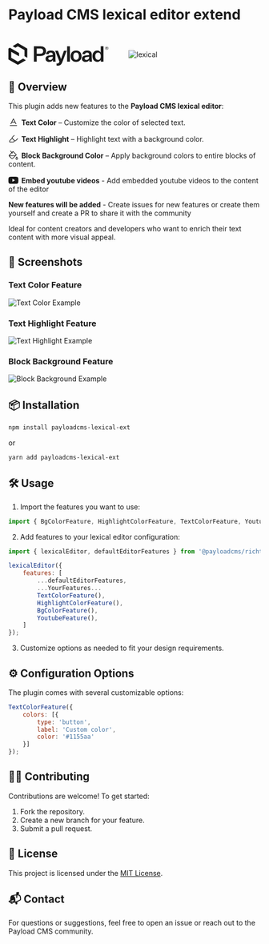 # Payload CMS lexical editor extend

<div style="display: flex; margin-top: 40px;">
<svg style="margin-right: 40px;" height="44" viewBox="0 0 193.38 43.5" width="200" xmlns="http://www.w3.org/2000/svg"><g id="c"><path d="M18.01,35.63l-12.36-7.13c-.15-.09-.25-.25-.25-.43v-11.02c0-.19.21-.31.37-.22l14.35,8.28c.2.12.45-.03.45-.26v-5.37c0-.21-.11-.41-.3-.52L3.01,9c-.15-.09-.35-.09-.5,0l-2.26,1.31c-.15.09-.25.25-.25.43v20.47c0,.18.1.34.25.43l17.73,10.24c.15.09.35.09.5,0l14.89-8.6c.2-.12.2-.4,0-.52l-4.64-2.68c-.19-.11-.41-.11-.6,0l-9.61,5.55c-.15.09-.35.09-.5,0Z" fill="currentColor"></path><path d="M36.21,10.3L18.48.07c-.15-.09-.35-.09-.5,0l-9.37,5.41c-.2.12-.2.4,0,.52l4.6,2.66c.19.11.41.11.6,0l4.2-2.42c.15-.09.35-.09.5,0l12.36,7.13c.15.09.25.25.25.43v11.07c0,.21.11.41.3.52l4.6,2.65c.2.12.45-.03.45-.26V10.74c0-.18-.1-.34-.25-.43Z" fill="currentColor"></path><g id="d"><path d="M193.38,9.47c0,1.94-1.48,3.32-3.3,3.32s-3.31-1.39-3.31-3.32,1.49-3.31,3.31-3.31,3.3,1.39,3.3,3.31ZM192.92,9.47c0-1.68-1.26-2.88-2.84-2.88s-2.84,1.2-2.84,2.88,1.26,2.89,2.84,2.89,2.84-1.2,2.84-2.89ZM188.69,11.17v-3.51h1.61c.85,0,1.35.39,1.35,1.15,0,.53-.3.86-.67,1.02l.79,1.35h-.89l-.72-1.22h-.64v1.22h-.82ZM190.18,9.31c.46,0,.64-.16.64-.5s-.19-.49-.64-.49h-.67v.99h.67Z" fill="currentColor"></path><path d="M54.72,24.84v10.93h-5.4V6.1h12.26c7.02,0,11.1,3.2,11.1,9.39s-4.07,9.35-11.06,9.35h-6.9,0ZM61.12,20.52c4.07,0,6.11-1.66,6.11-5.03s-2.04-5.03-6.11-5.03h-6.4v10.06h6.4Z" fill="currentColor"></path><path d="M85.94,32.45c-1,2.41-3.66,3.78-7.02,3.78-4.11,0-7.11-2.29-7.11-6.11,0-4.24,3.32-5.98,7.61-6.48l6.32-.71v-1c0-2.58-1.58-3.82-3.99-3.82s-3.74,1.29-3.91,3.24h-5.11c.46-4.53,3.99-7.19,9.18-7.19,5.74,0,9.02,2.7,9.02,8.19v8.15c0,1.95.08,3.58.42,5.28h-5.11c-.21-1.16-.29-2.29-.29-3.32h0ZM85.73,27.58v-1.29l-4.7.54c-2.24.29-3.95.79-3.95,2.99,0,1.66,1.16,2.7,3.28,2.7,2.74,0,5.36-1.62,5.36-4.95h0Z" fill="currentColor"></path><path d="M90.39,14.66h5.4l5.86,15.92h.08l5.57-15.92h5.28l-8.23,21.49c-2,5.28-4.45,7.32-8.89,7.36-.71,0-1.7-.08-2.45-.21v-4.03c.62.13.96.13,1.41.13,2.16,0,3.07-.75,4.2-3.66l-8.23-21.07h0Z" fill="currentColor"></path><path d="M113.46,35.77V6.1h5.32v29.67h-5.32Z" fill="currentColor"></path><path d="M130.79,36.27c-6.23,0-10.68-4.2-10.68-11.05s4.45-11.05,10.68-11.05,10.68,4.24,10.68,11.05-4.45,11.05-10.68,11.05ZM130.79,32.32c3.41,0,5.36-2.66,5.36-7.11s-1.95-7.11-5.36-7.11-5.36,2.7-5.36,7.11,1.91,7.11,5.36,7.11Z" fill="currentColor"></path><path d="M156.19,32.45c-1,2.41-3.66,3.78-7.02,3.78-4.11,0-7.11-2.29-7.11-6.11,0-4.24,3.32-5.98,7.61-6.48l6.32-.71v-1c0-2.58-1.58-3.82-3.99-3.82s-3.74,1.29-3.91,3.24h-5.11c.46-4.53,3.99-7.19,9.19-7.19,5.74,0,9.02,2.7,9.02,8.19v8.15c0,1.95.08,3.58.42,5.28h-5.11c-.21-1.16-.29-2.29-.29-3.32h0ZM155.98,27.58v-1.29l-4.7.54c-2.24.29-3.95.79-3.95,2.99,0,1.66,1.16,2.7,3.28,2.7,2.74,0,5.36-1.62,5.36-4.95h0Z" fill="currentColor"></path><path d="M178.5,32.41c-1.04,2.12-3.58,3.87-6.78,3.87-5.53,0-9.31-4.49-9.31-11.05s3.78-11.05,9.31-11.05c3.28,0,5.69,1.83,6.69,3.95V6.1h5.32v29.67h-5.24v-3.37h0ZM178.55,24.84c0-4.11-1.95-6.78-5.32-6.78s-5.45,2.83-5.45,7.15,2,7.15,5.45,7.15,5.32-2.66,5.32-6.78v-.75h0Z" fill="currentColor"></path></g></g></svg>

<div style="width: 200px;">

![lexical](https://lexical.dev/img/logo.svg)

</div>
</div>

## 🚀 Overview
This plugin adds new features to the **Payload CMS lexical editor**:

<svg xmlns="http://www.w3.org/2000/svg" style="margin-bottom: -4px; margin-right: 2px;" width="20" height="20" viewBox="0 0 24 24" fill="none" stroke="currentColor" stroke-width="1.5" stroke-linecap="round" stroke-linejoin="round" class="lucide lucide-baseline"><path d="M4 20h16"/><path d="m6 16 6-12 6 12"/><path d="M8 12h8"/></svg>
**Text Color** – Customize the color of selected text.

<svg xmlns="http://www.w3.org/2000/svg" style="margin-bottom: -4px; margin-right: 2px;" width="20" height="20" viewBox="0 0 24 24" fill="none" stroke="currentColor" stroke-width="1.5" stroke-linecap="round" stroke-linejoin="round" class="lucide lucide-highlighter"><path d="m9 11-6 6v3h9l3-3"/><path d="m22 12-4.6 4.6a2 2 0 0 1-2.8 0l-5.2-5.2a2 2 0 0 1 0-2.8L14 4"/></svg>
**Text Highlight** – Highlight text with a background color.

<svg xmlns="http://www.w3.org/2000/svg" style="margin-bottom: -4px; margin-right: 2px;" width="20" height="20" viewBox="0 0 24 24" fill="none" stroke="currentColor" stroke-width="1.5" stroke-linecap="round" stroke-linejoin="round" class="lucide lucide-paint-bucket"><path d="m19 11-8-8-8.6 8.6a2 2 0 0 0 0 2.8l5.2 5.2c.8.8 2 .8 2.8 0L19 11Z"/><path d="m5 2 5 5"/><path d="M2 13h15"/><path d="M22 20a2 2 0 1 1-4 0c0-1.6 1.7-2.4 2-4 .3 1.6 2 2.4 2 4Z"/></svg>
**Block Background Color** – Apply background colors to entire blocks of content.

<svg xmlns="http://www.w3.org/2000/svg" style="margin-bottom: -4px; margin-right: 2px;" width="20" height="20" viewBox="0 0 24 24" fill="currentColor"><path d="M23.498 6.186a3.016 3.016 0 0 0-2.122-2.136C19.505 3.545 12 3.545 12 3.545s-7.505 0-9.377.505A3.017 3.017 0 0 0 .502 6.186C0 8.07 0 12 0 12s0 3.93.502 5.814a3.016 3.016 0 0 0 2.122 2.136c1.871.505 9.376.505 9.376.505s7.505 0 9.377-.505a3.015 3.015 0 0 0 2.122-2.136C24 15.93 24 12 24 12s0-3.93-.502-5.814zM9.545 15.568V8.432L15.818 12l-6.273 3.568z"/></svg>
**Embed youtube videos** - Add embedded youtube videos to the content of the editor

**New features will be added** - Create issues for new features or create them yourself and create a PR to share it with the community

Ideal for content creators and developers who want to enrich their text content with more visual appeal.

## 📸 Screenshots
### Text Color Feature
![Text Color Example](https://raw.githubusercontent.com/rubn-g/payloadcms-lexical-ext/refs/heads/main/screenshots/screenshot-3.png)

### Text Highlight Feature
![Text Highlight Example](https://raw.githubusercontent.com/rubn-g/payloadcms-lexical-ext/refs/heads/main/screenshots/screenshot-2.png)

### Block Background Feature
![Block Background Example](https://raw.githubusercontent.com/rubn-g/payloadcms-lexical-ext/refs/heads/main/screenshots/screenshot-1.png)

## 📦 Installation
```bash
npm install payloadcms-lexical-ext
```

or

```bash
yarn add payloadcms-lexical-ext
```

## 🛠️ Usage
1. Import the features you want to use:
```javascript
import { BgColorFeature, HighlightColorFeature, TextColorFeature, YoutubeFeature } from 'payloadcms-lexical-ext';
```

2. Add features to your lexical editor configuration:
```javascript
import { lexicalEditor, defaultEditorFeatures } from '@payloadcms/richtext-lexical'

lexicalEditor({
	features: [
		...defaultEditorFeatures,
		...YourFeatures...
		TextColorFeature(),
		HighlightColorFeature(),
		BgColorFeature(),
		YoutubeFeature(),
	]
});
```

3. Customize options as needed to fit your design requirements.

## ⚙️ Configuration Options
The plugin comes with several customizable options:

```javascript
TextColorFeature({
	colors: [{
		type: 'button',
		label: 'Custom color',
		color: '#1155aa'
	}]
});
```

## 🧑‍💻 Contributing
Contributions are welcome! To get started:
1. Fork the repository.
2. Create a new branch for your feature.
3. Submit a pull request.

## 📝 License
This project is licensed under the [MIT License](./LICENSE).

## 📬 Contact
For questions or suggestions, feel free to open an issue or reach out to the Payload CMS community.
